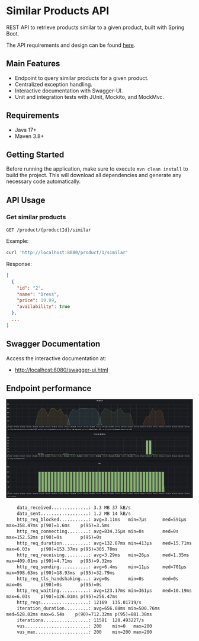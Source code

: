 # Similar Products API

REST API to retrieve products similar to a given product, built with Spring Boot.

The API requirements and design can be found [here](./proposal/readme.md).

## Main Features
- Endpoint to query similar products for a given product.
- Centralized exception handling.
- Interactive documentation with Swagger-UI.
- Unit and integration tests with JUnit, Mockito, and MockMvc.

## Requirements
- Java 17+
- Maven 3.8+

## Getting Started
Before running the application, make sure to execute `mvn clean install` to build the project. 
This will download all dependencies and generate any necessary code automatically.
## API Usage

### Get similar products

```http
GET /product/{productId}/similar
```

Example:
```bash
curl 'http://localhost:8080/product/1/similar'
```

Response:
```json
[
  {
    "id": "2",
    "name": "Dress",
    "price": 19.99,
    "availability": true
  },
  ...
]
```

## Swagger Documentation

Access the interactive documentation at:

- [http://localhost:8080/swagger-ui.html](http://localhost:8080/swagger-ui.html)

## Endpoint performance

![Performance Result](./assets/performance-result.png "Performance Result")

```
    data_received..............: 3.3 MB 37 kB/s
    data_sent..................: 1.2 MB 14 kB/s
    http_req_blocked...........: avg=3.11ms   min=7µs      med=591µs    max=358.47ms p(90)=1.6ms    p(95)=3.5ms   
    http_req_connecting........: avg=834.35µs min=0s       med=0s       max=152.52ms p(90)=0s       p(95)=0s      
    http_req_duration..........: avg=132.87ms min=413µs    med=15.71ms  max=6.03s    p(90)=153.37ms p(95)=305.78ms
    http_req_receiving.........: avg=3.29ms   min=26µs     med=1.35ms   max=409.01ms p(90)=4.71ms   p(95)=9.32ms  
    http_req_sending...........: avg=6.4ms    min=11µs     med=701µs    max=598.63ms p(90)=18.93ms  p(95)=32.79ms 
    http_req_tls_handshaking...: avg=0s       min=0s       med=0s       max=0s       p(90)=0s       p(95)=0s      
    http_req_waiting...........: avg=123.17ms min=361µs    med=10.19ms  max=6.03s    p(90)=126.01ms p(95)=256.47ms
    http_reqs..................: 12169  135.01719/s
    iteration_duration.........: avg=656.08ms min=500.76ms med=528.02ms max=6.54s    p(90)=712.32ms p(95)=881.38ms
    iterations.................: 11581  128.493227/s
    vus........................: 200    min=0   max=200
    vus_max....................: 200    min=200 max=200
```
